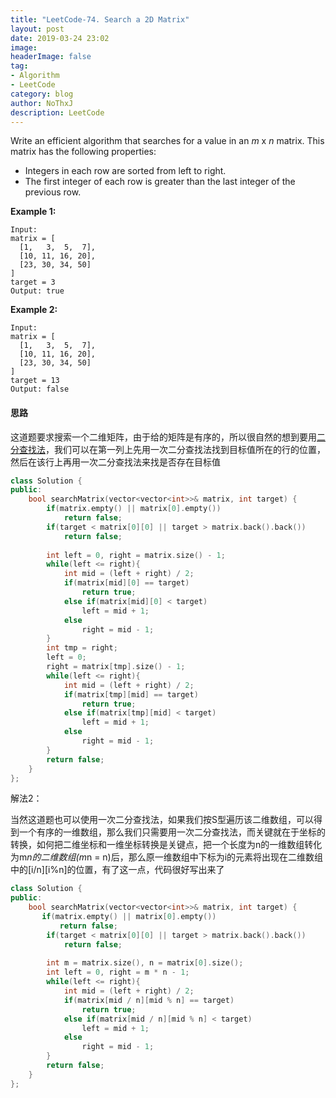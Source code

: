 ```yaml
---
title: "LeetCode-74. Search a 2D Matrix"
layout: post
date: 2019-03-24 23:02
image: 
headerImage: false
tag:
- Algorithm
- LeetCode
category: blog
author: NoThxJ
description: LeetCode
---
```


Write an efficient algorithm that searches for a value in an *m* x *n* matrix. This matrix has the following properties:

- Integers in each row are sorted from left to right.
- The first integer of each row is greater than the last integer of the previous row.

**Example 1:**

```
Input:
matrix = [
  [1,   3,  5,  7],
  [10, 11, 16, 20],
  [23, 30, 34, 50]
]
target = 3
Output: true
```

**Example 2:**

```
Input:
matrix = [
  [1,   3,  5,  7],
  [10, 11, 16, 20],
  [23, 30, 34, 50]
]
target = 13
Output: false
```

#### 思路

这道题要求搜索一个二维矩阵，由于给的矩阵是有序的，所以很自然的想到要用[二分查找法](http://zh.wikipedia.org/wiki/%E6%8A%98%E5%8D%8A%E6%90%9C%E7%B4%A2%E7%AE%97%E6%B3%95)，我们可以在第一列上先用一次二分查找法找到目标值所在的行的位置，然后在该行上再用一次二分查找法来找是否存在目标值

```C++
class Solution {
public:
    bool searchMatrix(vector<vector<int>>& matrix, int target) {
        if(matrix.empty() || matrix[0].empty())
            return false;
        if(target < matrix[0][0] || target > matrix.back().back())
            return false;
        
        int left = 0, right = matrix.size() - 1;
        while(left <= right){
            int mid = (left + right) / 2;
            if(matrix[mid][0] == target)
                return true;
            else if(matrix[mid][0] < target)
                left = mid + 1;
            else 
                right = mid - 1;
        }
        int tmp = right;
        left = 0;
        right = matrix[tmp].size() - 1;
        while(left <= right){
            int mid = (left + right) / 2;
            if(matrix[tmp][mid] == target) 
                return true;
            else if(matrix[tmp][mid] < target)
                left = mid + 1;
            else 
                right = mid - 1;
        }
        return false;
    }
};
```



解法2：

当然这道题也可以使用一次二分查找法，如果我们按S型遍历该二维数组，可以得到一个有序的一维数组，那么我们只需要用一次二分查找法，而关键就在于坐标的转换，如何把二维坐标和一维坐标转换是关键点，把一个长度为n的一维数组转化为m*n的二维数组(m*n = n)后，那么原一维数组中下标为i的元素将出现在二维数组中的[i/n][i%n]的位置，有了这一点，代码很好写出来了

```C++
class Solution {
public:
    bool searchMatrix(vector<vector<int>>& matrix, int target) {
       if(matrix.empty() || matrix[0].empty())
           return false;
        if(target < matrix[0][0] || target > matrix.back().back())
            return false;
        
        int m = matrix.size(), n = matrix[0].size();
        int left = 0, right = m * n - 1;
        while(left <= right){
            int mid = (left + right) / 2;
            if(matrix[mid / n][mid % n] == target)
                return true;
            else if(matrix[mid / n][mid % n] < target)
                left = mid + 1;
            else 
                right = mid - 1;
        }
        return false;
    }
};
```



